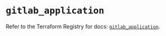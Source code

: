 # `gitlab_application`

Refer to the Terraform Registry for docs: [`gitlab_application`](https://registry.terraform.io/providers/gitlabhq/gitlab/17.0.1/docs/resources/application).
